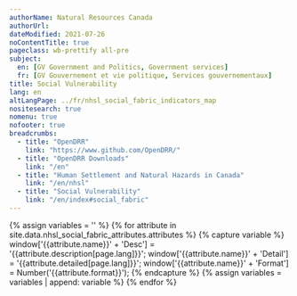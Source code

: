 ```yaml
---
authorName: Natural Resources Canada
authorUrl:
dateModified: 2021-07-26
noContentTitle: true
pageclass: wb-prettify all-pre
subject:
  en: [GV Government and Politics, Government services]
  fr: [GV Gouvernement et vie politique, Services gouvernementaux]
title: Social Vulnerability
lang: en
altLangPage: ../fr/nhsl_social_fabric_indicators_map
nositesearch: true
nomenu: true
nofooter: true
breadcrumbs:
  - title: "OpenDRR"
    link: "https://www.github.com/OpenDRR/"
  - title: "OpenDRR Downloads"
    link: "/en"
  - title: "Human Settlement and Natural Hazards in Canada"
    link: "/en/nhsl"
  - title: "Social Vulnerability"
    link: "/en/index#social_fabric"
---
```

<!-- Load Leaflet from CDN -->
<link rel="stylesheet" href="https://unpkg.com/leaflet@1.7.1/dist/leaflet.css"
integrity="sha512-xodZBNTC5n17Xt2atTPuE1HxjVMSvLVW9ocqUKLsCC5CXdbqCmblAshOMAS6/keqq/sMZMZ19scR4PsZChSR7A=="
crossorigin=""/>

<script src="https://unpkg.com/leaflet@1.7.1/dist/leaflet.js"
integrity="sha512-XQoYMqMTK8LvdxXYG3nZ448hOEQiglfqkJs1NOQV44cWnUrBc8PkAOcXy20w0vlaXaVUearIOBhiXZ5V3ynxwA=="
crossorigin=""></script>

<!-- Load Esri Leaflet from CDN -->
<script src="https://unpkg.com/esri-leaflet@3.0.2/dist/esri-leaflet.js"
integrity="sha512-myckXhaJsP7Q7MZva03Tfme/MSF5a6HC2xryjAM4FxPLHGqlh5VALCbywHnzs2uPoF/4G/QVXyYDDSkp5nPfig=="
crossorigin=""></script>

<!-- Load Esri Leaflet Renderers plugin to use feature service symbology -->
<script src="https://unpkg.com/esri-leaflet-renderers@2.1.2" crossorigin=""></script>

<script src='https://api.mapbox.com/mapbox.js/plugins/leaflet-fullscreen/v1.0.1/Leaflet.fullscreen.min.js'></script>
<link href='https://api.mapbox.com/mapbox.js/plugins/leaflet-fullscreen/v1.0.1/leaflet.fullscreen.css' rel='stylesheet' />

<script src="https://code.jquery.com/jquery-3.6.0.slim.min.js" integrity="sha256-u7e5khyithlIdTpu22PHhENmPcRdFiHRjhAuHcs05RI=" crossorigin="anonymous"></script>

<link href='../assets/css/app.css' rel='stylesheet'/>

<div id="map"></div>
<div id="sidebar"></div>

{% assign variables = '' %}
{% for attribute in site.data.nhsl_social_fabric_attributes.attributes %}
  {% capture variable %}
  window['{{attribute.name}}' + 'Desc'] = '{{attribute.description[page.lang]}}';
  window['{{attribute.name}}' + 'Detail'] = '{{attribute.detailed[page.lang]}}';
  window['{{attribute.name}}' + 'Format'] = Number('{{attribute.format}}');
  {% endcapture %}
  {% assign variables = variables | append: variable %}
{% endfor %}

<script>

	{{variables}}

	var tiles = L.tileLayer( '//{s}.tile.osm.org/{z}/{x}/{y}.png', {
		attribution: '&copy; <a href="http://osm.org/copyright">OpenStreetMap</a> contributors'
	});

	var total_social_vulnerability_score = L.esri.featureLayer({
		url: 'https://maps-cartes.services.geo.ca/server_serveur/rest/services/NRCan/nhsl_en/MapServer/1',
		simplifyFactor: 0.25,
		precision: 5,
    minZoom: 10,
		fields: [ 'OBJECTID', 'SVlt_Score' ]
	}).on( 'load', function ( e ) {
		this.metadata( function ( error, metadata ) {
			buildLegend( metadata );
		});
		$( '#modal' ).remove();
	}).on( 'loading', function ( e ) {
		$( '#map' ).before( '<div id="modal"></div>' );
	}).bindPopup( function ( layer ) {
    	return L.Util.template( '<p>Social vulnerabilty score: <strong>{SVlt_Score}</strong></p>', layer.feature.properties );
	}).on('add', function ( e ) {
    	if ( oldId && oldLayer) {
		  $( '#sidebar' ).html( '' );
      	  oldLayer.resetFeatureStyle( oldId );
    	}
  	}).on('click', function ( e ) {
		showAttributes( e, total_social_vulnerability_score );
  	});

	var financial_agency_score = L.esri.featureLayer({
		url: 'https://maps-cartes.services.geo.ca/server_serveur/rest/services/NRCan/nhsl_en/MapServer/2',
		simplifyFactor: 0.25,
		precision: 5,
    minZoom: 10,
		fields: [ 'OBJECTID', 'VEt_Score' ]
	}).on( 'load', function ( e ) {
		this.metadata( function ( error, metadata ) {
			buildLegend( metadata );
		});
		$( '#modal' ).remove();
	}).on( 'loading', function ( e ) {
		$( '#map' ).before( '<div id="modal"></div>' );
	}).bindPopup( function ( layer ) {
    	return L.Util.template( '<p>Financial agency score: <strong>{VEt_Score}</strong></p>', layer.feature.properties );
	}).on('add', function ( e ) {
    	if ( oldId && oldLayer) {
		  $( '#sidebar' ).html( '' );
      	  oldLayer.resetFeatureStyle( oldId );
    	}
  	}).on('click', function ( e ) {
		showAttributes( e, financial_agency_score );
  	});

    var housing_condition_score = L.esri.featureLayer({
		url: 'https://maps-cartes.services.geo.ca/server_serveur/rest/services/NRCan/nhsl_en/MapServer/3',
		simplifyFactor: 0.25,
		precision: 5,
    minZoom: 10,
		fields: [ 'OBJECTID', 'VHt_Score' ]
  	}).on( 'load', function ( e ) {
		this.metadata( function ( error, metadata ) {
			buildLegend( metadata );
		});
		$( '#modal' ).remove();
	}).on( 'loading', function ( e ) {
		$( '#map' ).before( '<div id="modal"></div>' );
	}).bindPopup( function ( layer ) {
    	return L.Util.template( '<p>Housing condition score: <strong>{VHt_Score}</strong></p>', layer.feature.properties );
	}).on('add', function ( e ) {
    	if ( oldId && oldLayer) {
		  $( '#sidebar' ).html( '' );
      	  oldLayer.resetFeatureStyle( oldId );
    	}
  	}).on('click', function ( e ) {
		showAttributes( e, housing_condition_score );
  	});

    var social_connectivity_score = L.esri.featureLayer({
		url: 'https://maps-cartes.services.geo.ca/server_serveur/rest/services/NRCan/nhsl_en/MapServer/4',
		simplifyFactor: 0.25,
		precision: 5,
    minZoom: 10,
		fields: [ 'OBJECTID', 'VFt_Score' ]
  	}).on( 'load', function ( e ) {
		this.metadata( function ( error, metadata ) {
			buildLegend( metadata );
		});
		$( '#modal' ).remove();
	}).on( 'loading', function ( e ) {
		$( '#map' ).before( '<div id="modal"></div>' );
	}).bindPopup( function ( layer ) {
    	return L.Util.template( '<p>Social connectivity score: <strong>{VFt_Score}</strong></p>', layer.feature.properties );
	}).on('add', function ( e ) {
    	if ( oldId && oldLayer) {
		  $( '#sidebar' ).html( '' );
      	  oldLayer.resetFeatureStyle( oldId );
    	}
  	}).on('click', function ( e ) {
		showAttributes( e, social_connectivity_score );
  	});

	var individual_autonomy_score = L.esri.featureLayer({
		url: 'https://maps-cartes.services.geo.ca/server_serveur/rest/services/NRCan/nhsl_en/MapServer/5',
		simplifyFactor: 0.25,
		precision: 5,
    minZoom: 10,
		fields: [ 'OBJECTID', 'VAt_Score' ]
	}).on( 'load', function ( e ) {
		this.metadata( function ( error, metadata ) {
			buildLegend( metadata );
		});
		$( '#modal' ).remove();
	}).on( 'loading', function ( e ) {
		$( '#map' ).before( '<div id="modal"></div>' );
	}).bindPopup( function ( layer ) {
    	return L.Util.template( '<p>Individual autonomy score: <strong>{VAt_Score}</strong></p>', layer.feature.properties );
	}).on('add', function ( e ) {
    	if ( oldId && oldLayer) {
		  $( '#sidebar' ).html( '' );
      	  oldLayer.resetFeatureStyle( oldId );
    	}
  	}).on('click', function ( e ) {
		showAttributes( e, individual_autonomy_score );
  	});

  var map = L.map( 'map', {
    fullscreenControl: true,
    center: [ 49.2827, -123.1207 ],
    zoom: 12,
    layers: [ tiles ]
  }),
  legend = L.control( { position: 'bottomright' } );

  map.on( 'overlayadd', function() {
    $( '#map' ).before( '<div id="modal"></div>' );
  });

  map.on( 'fullscreenchange', function () {
    map.invalidateSize();
  });

  var overlays = {
    'Total Social Vulnerability Score': total_social_vulnerability_score,
    'Financial Agency Score': financial_agency_score,
    'Housing Condition Score': housing_condition_score,
    'Social Connectivity Score': social_connectivity_score,
    'Individual Autonomy Score': individual_autonomy_score
  };

  L.control.layers( overlays, null, { collapsed: false } ).addTo( map );

  total_social_vulnerability_score.addTo( map );

  var oldId;
  var oldLayer;  

  function showAttributes( e, current_layer ) {

    current_layer.resetFeatureStyle( oldId );

    oldId = e.layer.feature.id;
    oldLayer = current_layer;

    current_layer.setFeatureStyle(e.layer.feature.id, {
      fillColor: 'red',
      color: 'red',
      weight: 3,
      fillOpacity: 0.5
    });
      
    current_layer.query()
      .where("OBJECTID = " + e.layer.feature.id )
      .run( function( error, resp ) {

        let props = resp.features[0].properties,
          string = '<table class="table table-striped table-responsive"><tr>';

          counter = 1;
          for ( const key in props ) {

            desc = window[key + 'Desc'];
            detail = window[key + 'Detail']
            format = window[key + 'Format']
            value = props[key]

            if ( format && value ) {
              if ( format === 444 ) {
                value = value.toLocaleString(undefined, {style:'currency', currency:'USD'});
              }
			  else if ( format === 111 ) {
                value = value.toLocaleString(undefined, { maximumFractionDigits: 0 })
              }
			  else if ( format === 555 ) {
                value *= 100
                value = value.toLocaleString(undefined, { maximumFractionDigits: 2 });
                value += '%';
              }
              else if ( format < 0 ) {
                mult = Math.abs(format);
                rounded = Math.round(value / (10 ** mult)) * 10 ** mult;
                value = rounded.toLocaleString(undefined);
              }
              else if ( format > 0 ) {
                value = value.toLocaleString(undefined, { maximumFractionDigits: format });
              }

              string +=
              '<td class="attr"><span class="prop" title="' + detail + '">' + desc + ' - ' + key + '</span><span class="val">' + value + '</span></td>';
            }
            else if ( key === 'OBJECTID' || key === 'SHAPE_Length' || key === 'SHAPE_Area' ) {}
			else if ( desc ) {
              string +=
                '<td class="attr"><span class="prop" title="' + detail + '">' + desc + '</span><span class="val">' + value + '</span></td>';
            }
            else {
              string +=
              '<td class="attr"><span class="prop">' + key + '</span><span class="val">' + value + '</span></td>';
            }
            if ( counter % 3 === 0) {
                string += '</tr><tr>';
              }
            counter += 1;
          }
        string += '</tr></table>';
        $( '#sidebar' ).html( '<h3>Properties of Selected Feature</h3>' + string );

      });
  }

  function buildLegend( metadata ) {

	map.removeControl(legend);
	
	var renderers = metadata.drawingInfo.renderer.classBreakInfos ? metadata.drawingInfo.renderer.classBreakInfos : metadata.drawingInfo.renderer.uniqueValueInfos;

	legend.onAdd = function ( map ) {

		var div = L.DomUtil.create( 'div', 'info legend' );

		if ( renderers.length === 0 ) { 
			return L.DomUtil.create( 'div' ); 
		}

		div.innerHTML += '<center><strong>' + metadata.name + '</strong></center>';

		for ( var i = 0; i < renderers.length; i++ ) {
			div.innerHTML +=
			'<div style="white-space: nowrap;margin-top: 2px;"><i style="background:rgb( ' + renderers[i][ 'symbol' ].color[0] + ',' + renderers[i][ 'symbol' ].color[1] + ',' + renderers[i][ 'symbol' ].color[2] + ',' + renderers[i][ 'symbol' ].color[3] + ' );border-color:rgb( ' + renderers[i][ 'symbol' ][ 'outline' ].color[0] + ',' + renderers[i][ 'symbol' ][ 'outline' ].color[1] + ',' + renderers[i][ 'symbol' ][ 'outline' ].color[2]+ ',' + renderers[i][ 'symbol' ][ 'outline' ].color[3] + ' );border-width:' + renderers[i][ 'symbol' ][ 'outline' ].width + 'px;"></i> ' +
			renderers[i][ 'label' ] + '</div>';
		}

		return div;

	};

    legend.addTo( map );
  }
</script>
